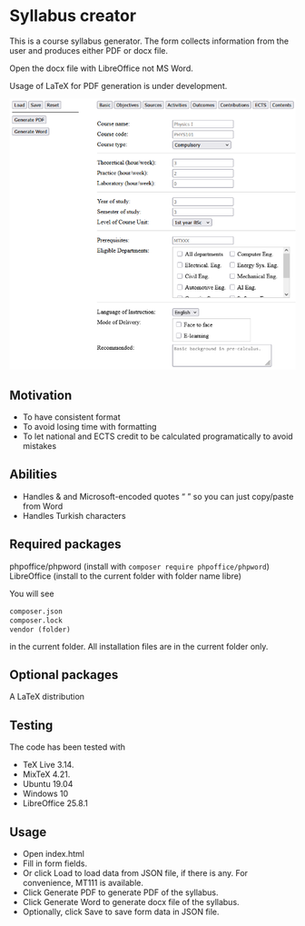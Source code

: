 # Syllabus creator

This is a course syllabus generator. The form collects information from the user and produces either PDF or docx file.

Open the docx file with LibreOffice not MS Word.

Usage of LaTeX for PDF generation is under development.

![screenshot](img1.png)

## Motivation

* To have consistent format
* To avoid losing time with formatting
* To let national and ECTS credit to be calculated programatically to avoid mistakes

## Abilities

* Handles & and Microsoft-encoded quotes “ ” so you can just copy/paste from Word
* Handles Turkish characters

## Required packages

phpoffice/phpword (install with ```composer require phpoffice/phpword```)
LibreOffice (install to the current folder with folder name libre)

You will see
```
composer.json
composer.lock
vendor (folder)
```
in the current folder. All installation files are in the current folder only.

## Optional packages

A LaTeX distribution

## Testing

The code has been tested with

* TeX Live 3.14.
* MixTeX 4.21.
* Ubuntu 19.04
* Windows 10
* LibreOffice 25.8.1

## Usage

* Open index.html
* Fill in form fields.
* Or click Load to load data from JSON file, if there is any. For convenience, MT111 is available.
* Click Generate PDF to generate PDF of the syllabus.
* Click Generate Word to generate docx file of the syllabus.
* Optionally, click Save to save form data in JSON file.